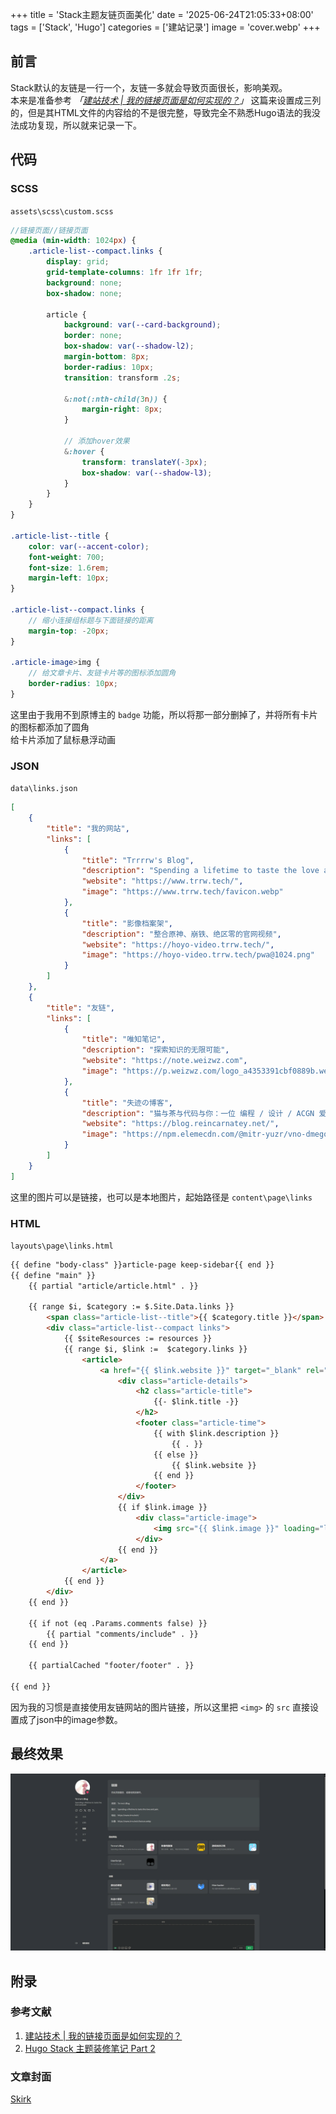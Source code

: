 +++
title = 'Stack主题友链页面美化'
date = '2025-06-24T21:05:33+08:00'
tags = ['Stack', 'Hugo']
categories = ['建站记录']
image = 'cover.webp'
+++

## 前言
Stack默认的友链是一行一个，友链一多就会导致页面很长，影响美观。  
本来是准备参考 *「[建站技术 | 我的链接页面是如何实现的？](./#参考文献)」* 这篇来设置成三列的，但是其HTML文件的内容给的不是很完整，导致完全不熟悉Hugo语法的我没法成功复现，所以就来记录一下。

## 代码
### SCSS
`assets\scss\custom.scss`
```scss
//链接页面//链接页面
@media (min-width: 1024px) {
    .article-list--compact.links {
        display: grid;
        grid-template-columns: 1fr 1fr 1fr;
        background: none;
        box-shadow: none;

        article {
            background: var(--card-background);
            border: none;
            box-shadow: var(--shadow-l2);
            margin-bottom: 8px;
            border-radius: 10px;
            transition: transform .2s;

            &:not(:nth-child(3n)) {
                margin-right: 8px;
            }

            // 添加hover效果
            &:hover {
                transform: translateY(-3px);
                box-shadow: var(--shadow-l3);
            }
        }
    }
}

.article-list--title {
    color: var(--accent-color);
    font-weight: 700;
    font-size: 1.6rem;
    margin-left: 10px;
}

.article-list--compact.links {
    // 缩小连接组标题与下面链接的距离
    margin-top: -20px;
}

.article-image>img {
    // 给文章卡片、友链卡片等的图标添加圆角
    border-radius: 10px;
}
```
这里由于我用不到原博主的 `badge` 功能，所以将那一部分删掉了，并将所有卡片的图标都添加了圆角  
给卡片添加了鼠标悬浮动画

### JSON
`data\links.json`
```json
[
    {
        "title": "我的网站",
        "links": [
            {
                "title": "Trrrrw's Blog",
                "description": "Spending a lifetime to taste the love and pain",
                "website": "https://www.trrw.tech/",
                "image": "https://www.trrw.tech/favicon.webp"
            },
            {
                "title": "影像档案架",
                "description": "整合原神、崩铁、绝区零的官网视频",
                "website": "https://hoyo-video.trrw.tech/",
                "image": "https://hoyo-video.trrw.tech/pwa@1024.png"
            }
        ]
    },
    {
        "title": "友链",
        "links": [
            {
                "title": "唯知笔记",
                "description": "探索知识的无限可能",
                "website": "https://note.weizwz.com",
                "image": "https://p.weizwz.com/logo_a4353391cbf0889b.webp"
            },
            {
                "title": "失迹の博客",
                "description": "猫与茶与代码与你：一位 编程 / 设计 / ACGN 爱好者的博客。",
                "website": "https://blog.reincarnatey.net/",
                "image": "https://npm.elemecdn.com/@mitr-yuzr/vno-dmego-yuzr@latest/assets/img/headimg.png"
            }
        ]
    }
]
```
这里的图片可以是链接，也可以是本地图片，起始路径是 `content\page\links`

### HTML
`layouts\page\links.html`
```html
{{ define "body-class" }}article-page keep-sidebar{{ end }}
{{ define "main" }}
    {{ partial "article/article.html" . }}

    {{ range $i, $category := $.Site.Data.links }}
        <span class="article-list--title">{{ $category.title }}</span>
        <div class="article-list--compact links">
            {{ $siteResources := resources }}
            {{ range $i, $link :=  $category.links }}
                <article>
                    <a href="{{ $link.website }}" target="_blank" rel="noopener">
                        <div class="article-details">
                            <h2 class="article-title">
                                {{- $link.title -}}
                            </h2>
                            <footer class="article-time">
                                {{ with $link.description }}
                                    {{ . }}
                                {{ else }}
                                    {{ $link.website }}
                                {{ end }}
                            </footer>
                        </div>
                        {{ if $link.image }}
                            <div class="article-image">
                                <img src="{{ $link.image }}" loading="lazy" data-key="links-{{ $link.website }}">
                            </div>
                        {{ end }}
                    </a>
                </article>
            {{ end }}
        </div>
    {{ end }}

    {{ if not (eq .Params.comments false) }}
        {{ partial "comments/include" . }}
    {{ end }}

    {{ partialCached "footer/footer" . }}

{{ end }}
```
因为我的习惯是直接使用友链网站的图片链接，所以这里把 `<img>` 的 `src` 直接设置成了json中的image参数。

## 最终效果
![最终效果](final-effect.webp)

## 附录
### 参考文献
1. [建站技术 | 我的链接页面是如何实现的？](https://blog.reincarnatey.net/2024/0803-my-links-page/)
2. [Hugo Stack 主题装修笔记 Part 2](https://thirdshire.com/hugo-stack-renovation-part-two/)

### 文章封面
[Skirk](https://www.pixiv.net/artworks/131741703)
